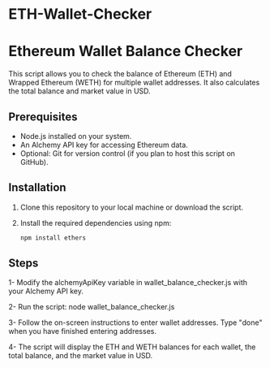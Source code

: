 # ETH-Wallet-Checker

# Ethereum Wallet Balance Checker

This script allows you to check the balance of Ethereum (ETH) and Wrapped Ethereum (WETH) for multiple wallet addresses. It also calculates the total balance and market value in USD.

## Prerequisites

- Node.js installed on your system.
- An Alchemy API key for accessing Ethereum data.
- Optional: Git for version control (if you plan to host this script on GitHub).

## Installation

1. Clone this repository to your local machine or download the script.

2. Install the required dependencies using npm:

   ```bash
   npm install ethers

## Steps

1- Modify the alchemyApiKey variable in wallet_balance_checker.js with your Alchemy API key.

2- Run the script:
node wallet_balance_checker.js

3- Follow the on-screen instructions to enter wallet addresses. Type "done" when you have finished entering addresses.

4- The script will display the ETH and WETH balances for each wallet, the total balance, and the market value in USD.
